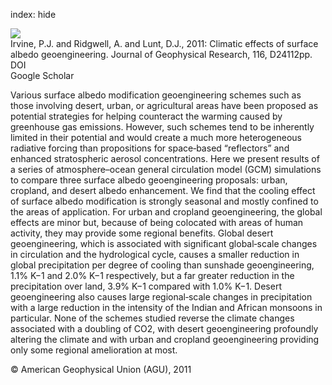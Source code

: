 index: hide

<div class="Citation">
    <div class="Citation-thumb CitationThumb-linked"  data-href="https://doi.org/10.1029/2011jd016281">
      <img src="https://static.claimspace.cloud/climate-study-static/refs/thumbs/7/Irvine_et_al_2011-thumb.png" />
    </div>

  <div class="Citation-body">
    <div class="Citation-text">Irvine, P.J. and Ridgwell, A. and Lunt, D.J., 2011: Climatic effects of surface albedo geoengineering. <span class="Article-journal">Journal of Geophysical Research, </span><span class="Article-volume">116, </span>D24112pp.</div>
    <div class="Citation-links">
      <div class="CitationLink" data-href="https://doi.org/10.1029/2011jd016281">
        <div class="CitationLink-icon CitationLink-Doi"></div>
        <div class="CitationLink-text">DOI</div>
      </div>
      <div class="CitationLink" data-href="https://scholar.google.com/scholar?q=10.1029/2011jd016281">
        <div class="CitationLink-icon CitationLink-Scholar"></div>
        <div class="CitationLink-text">Google Scholar</div>
      </div>
    </div>
  </div>
</div>

Various surface albedo modification geoengineering schemes such as those involving desert, urban, or agricultural areas have been proposed as potential strategies for helping counteract the warming caused by greenhouse gas emissions. However, such schemes tend to be inherently limited in their potential and would create a much more heterogeneous radiative forcing than propositions for space‐based “reflectors” and enhanced stratospheric aerosol concentrations. Here we present results of a series of atmosphere–ocean general circulation model (GCM) simulations to compare three surface albedo geoengineering proposals: urban, cropland, and desert albedo enhancement. We find that the cooling effect of surface albedo modification is strongly seasonal and mostly confined to the areas of application. For urban and cropland geoengineering, the global effects are minor but, because of being colocated with areas of human activity, they may provide some regional benefits. Global desert geoengineering, which is associated with significant global‐scale changes in circulation and the hydrological cycle, causes a smaller reduction in global precipitation per degree of cooling than sunshade geoengineering, 1.1% K−1 and 2.0% K−1 respectively, but a far greater reduction in the precipitation over land, 3.9% K−1 compared with 1.0% K−1. Desert geoengineering also causes large regional‐scale changes in precipitation with a large reduction in the intensity of the Indian and African monsoons in particular. None of the schemes studied reverse the climate changes associated with a doubling of CO2, with desert geoengineering profoundly altering the climate and with urban and cropland geoengineering providing only some regional amelioration at most.

<div class="Citation-copy">
&copy; American Geophysical Union (AGU), 2011
</div>